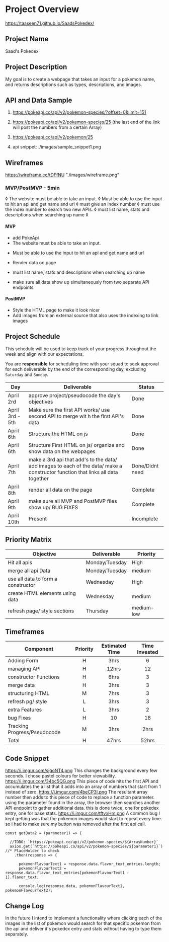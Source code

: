 

 # Project Overview
https://taaseen71.github.io/SaadsPokedex/
## Project Name

<!-- The name of your project. -->
Saad's Pokedex

## Project Description

<!-- Use this section to describe your final project and perhaps any links to relevant sites that help convey the concept and\or functionality. -->
My goal is to create a webpage that takes an input for a pokemon name, and returns descriptions such as types, 
descriptions, and images. 


## API and Data Sample

<!-- Specify the API you are using and include a link. Show us a snippet of JSON returned by your API so we know you can access it and get the info you need -->
1. https://pokeapi.co/api/v2/pokemon-species/?offset=0&limit=151
2. https://pokeapi.co/api/v2/pokemon-species/25 (the last end of the link will post the numbers from a certain Array)
3. https://pokeapi.co/api/v2/pokemon/25

4. api snippet: ./images/sample_snippet1.png

## Wireframes

<!-- Upload images of your wireframes to an image hosting site or add them to an assets folder in your repo and link them here with a description of each specific wireframe. -->
https://wireframe.cc/tDFfNU
"./images/wireframe.png"

### MVP/PostMVP - 5min

◊ The website must be able to take an input.
           ◊ Must be able to use the input to hit an api and get name and url
           ◊ must give an index number
           ◊ must use the index number to search two new APIs. 
           ◊ must list name, stats and descriptions when searching up name
           ◊

#### MVP 
- add PokeApi 
- The website must be able to take an input.
<!-- - Find and use external api  -->

- Must be able to use the input to hit an api and get name and url
- Render data on page 
- must list name, stats and descriptions when searching up name
- make sure all data show up simultaneously from two separate API endpoints

  <!-- ! can I USE two separate js paths for two separate APIs? will that make my code work better? -->


#### PostMVP 

-  Style the HTML page to make it look nicer
- Add images from an external source that also uses the indexing to link images


## Project Schedule

This schedule will be used to keep track of your progress throughout the week and align with our expectations.  

You are **responsible** for scheduling time with your squad to seek approval for each deliverable by the end of the corresponding day, excluding `Saturday` and `Sunday`.

|  Day | Deliverable | Status
|---|---| ---|
|April 2rd| <!-- Project Prompt -->approve project/pseudocode the day's objectives   | Done
|April 3rd - 5th| <!-- Wireframes / Priority Matrix / Functional Components-->Make sure the first API works/ use second API to merge wit h the first API's data  | Done
|April 6th| <!----> Structure the HTML on js | Done
|April 6th| Structure First HTML on js/ organize and show data on the webpages | Done
|April 7th|<!---->  make a 3rd api that add's to the data/ add images to each of the data/ make a constructor function that links all data together | Done/Didnt need
|April 8th| <!----> render all data on the page  | Complete
|April 9th| <!----> make sure all MVP and PostMVP files show up/ BUG FIXES  | Complete
|April 10th| <!----> Present | Incomplete

## Priority Matrix

| Objective | Deliverable | Priority
|-------- | --------- | -------|
| Hit all apis| Monday/Tuesday| High|
| merge all api Data| Monday/Tuesday | medium |
| use all data to form a constructor| Wednesday | High | 
| create HTML elements using data | Wednesday | medium | 
| refresh page/ style sections | Thursday | medium-low| 

## Timeframes




| Component | Priority | Estimated Time | Time Invested | 
| --- | :---: |  :---: | :---: |
| Adding Form | H | 3hrs| 6 |
| managing API | H | 12hrs| 12 |
| constructor Functions| H| 6hrs| 3 | 
| merge data | H | 3hrs | 3 |
| structuring HTML | M | 7hrs | 3 | 
| refresh pg/ style | L | 3hrs | 3 | 
| extra Features | L | 3hrs | 2 |
| bug Fixes | H | 10 | 18 | 
| Tracking Progress/Pseudocode | M | 3hrs | 2hrs |
| Total | H | 47hrs| 52hrs | 

## Code Snippet



https://i.imgur.com/sjqoNT4.png This changes the background every few seconds. I chose pastel colours for better viewability.
https://i.imgur.com/34bc5QG.png This piece of code hits the first API and accumulates the a list that it adds into an array of numbers that start from 1 instead of zero. 
https://i.imgur.com/4beCP3I.png The resultant array number then adds to this piece of code to replace a function parameter. 
using the parameter found in the array, the browser then searches another API endpoint to gather additional data. this is done twice, one for pokedex entry, one for base stats.
https://i.imgur.com/tftvxHm.png A common bug I kept getting was that the pokemon images would start to repeat every time. so i had to make sure my button was removed after the first api call. 
  
```
const getData2 = (parameter1) => {

  //TODO: `https://pokeapi.co/api/v2/pokemon-species/${ArrayNumber}`
  axios.get(`https://pokeapi.co/api/v2/pokemon-species/${parameter1}`) //* PlaceHolder to check 
    .then(response => {

      pokemonFlavourText1 = response.data.flavor_text_entries.length;
      pokemonFlavourText2 = response.data.flavor_text_entries[pokemonFlavourText1 - 1].flavor_text;

      console.log(response.data, pokemonFlavourText1, pokemonFlavourText2);
```

## Change Log
In the future I intend to implement a functionality where clicking each of the images in the list of pokemon would search for that specific pokemon from the api and deliver it's pokedex entry and stats without having to type them separately.

